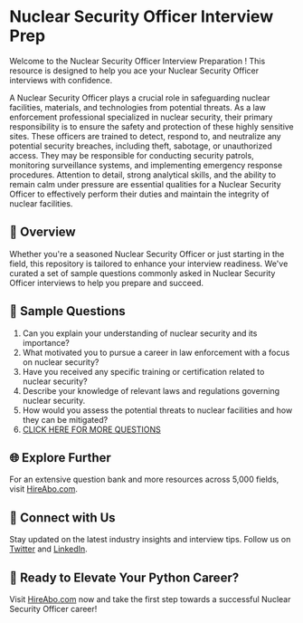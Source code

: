 # Nuclear Security Officer Interview Prep

Welcome to the Nuclear Security Officer Interview Preparation ! This resource is designed to help you ace your Nuclear Security Officer interviews with confidence.

A Nuclear Security Officer plays a crucial role in safeguarding nuclear facilities, materials, and technologies from potential threats. As a law enforcement professional specialized in nuclear security, their primary responsibility is to ensure the safety and protection of these highly sensitive sites. These officers are trained to detect, respond to, and neutralize any potential security breaches, including theft, sabotage, or unauthorized access. They may be responsible for conducting security patrols, monitoring surveillance systems, and implementing emergency response procedures. Attention to detail, strong analytical skills, and the ability to remain calm under pressure are essential qualities for a Nuclear Security Officer to effectively perform their duties and maintain the integrity of nuclear facilities.

## 🚀 Overview

Whether you're a seasoned Nuclear Security Officer or just starting in the field, this repository is tailored to enhance your interview readiness. We've curated a set of sample questions commonly asked in Nuclear Security Officer interviews to help you prepare and succeed.

## 📝 Sample Questions

1. Can you explain your understanding of nuclear security and its importance?
2. What motivated you to pursue a career in law enforcement with a focus on nuclear security?
3. Have you received any specific training or certification related to nuclear security?
4. Describe your knowledge of relevant laws and regulations governing nuclear security.
5. How would you assess the potential threats to nuclear facilities and how they can be mitigated?
6. [CLICK HERE FOR MORE QUESTIONS](https://hireabo.com/job/9_3_30/Nuclear%20Security%20Officer)

## 🌐 Explore Further

For an extensive question bank and more resources across 5,000 fields, visit [HireAbo.com](https://www.hireabo.com).

## 📱 Connect with Us

Stay updated on the latest industry insights and interview tips. Follow us on [Twitter](https://twitter.com/hireabo) and [LinkedIn](https://www.linkedin.com/in/hire-abo-3609972a8/).

## 🚀 Ready to Elevate Your Python Career?

Visit [HireAbo.com](https://www.hireabo.com) now and take the first step towards a successful Nuclear Security Officer career!